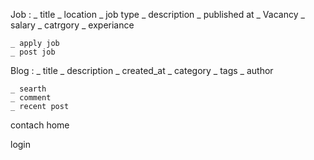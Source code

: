 Job :
    _ title
    _ location
    _ job type
    _ description
    _ published at
    _ Vacancy
    _ salary
    _ catrgory
    _ experiance

    _ apply job
    _ post job



Blog :
    _ title
    _ description
    _ created_at
    _ category
    _ tags
    _ author


    _ searth
    _ comment
    _ recent post


contach
home


login




